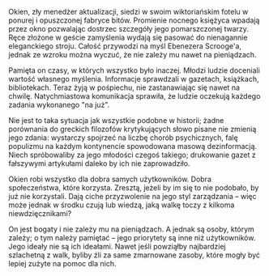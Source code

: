 
Okien, zły menedżer aktualizacji, siedzi w swoim wiktoriańskim fotelu w ponurej i opuszczonej fabryce bitów. Promienie nocnego księżyca wpadają przez okno pozwalając dostrzec szczegóły jego pomarszczonej twarzy. Ręce złożone w geście zamyślenia wydają się pasować do nienagannie eleganckiego stroju. Całość przywodzi na myśl Ebenezera Scrooge'a, jednak ze wzroku można wyczuć, że nie zależy mu nawet na pieniądzach.

Pamięta on czasy, w których wszystko było inaczej. Młodzi ludzie doceniali wartość własnego myślenia. Informacje sprawdzali w gazetach, książkach, bibliotekach. Teraz żyją w pośpiechu, nie zastanawiając się nawet na chwilę. Natychmiastowa komunikacja sprawiła, że ludzie oczekują każdego zadania wykonanego "na już".

Nie jest to taka sytuacja jak wszystkie podobne w historii; żadne porównania do greckich filozofów krytykujących słowo pisane nie zmienią jego zdania: wystarczy spojrzeć na liczbę chorób psychicznych, falę populizmu na każdym kontynencie spowodowana masową dezinformacją. Niech spróbowaliby za jego młodości czegoś takiego; drukowanie gazet z fałszywymi artykułami daleko by ich nie zaprowadziło.

Okien robi wszystko dla dobra samych użytkowników. Dobra społeczeństwa, które korzysta. Zresztą, jeżeli by im się to nie podobało, by już nie korzystali. Dają ciche przyzwolenie na jego styl zarządzania &ndash; więc może jednak w środku czują lub wiedzą, jaką walkę toczy z kilkoma niewdzięcznikami?

On jest bogaty i nie zależy mu na pieniądzach. A jednak są osoby, którym zależy; o tym należy pamiętać &ndash; jego priorytety są inne niż użytkowników. Jego ideały nie są ich ideałami. Nawet jeśli powziąłby najbardziej szlachetną z walk, byliby źli za same zmarnowane zasoby, które mogły być lepiej zużyte na pomoc dla nich.


